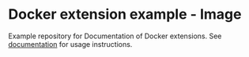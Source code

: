 # Docker extension example - Image
Example repository for Documentation of Docker extensions. See [documentation](https://developers.keboola.com/extend/component/docker-tutorial/howto/) for usage instructions.
